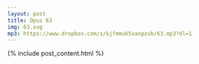 ```yaml
---
layout: post
title: Opus 63
img: 63.svg
mp3: https://www.dropbox.com/s/kjfmmuk5vanpzub/63.mp3?dl=1
---
```


{% include post_content.html %}
